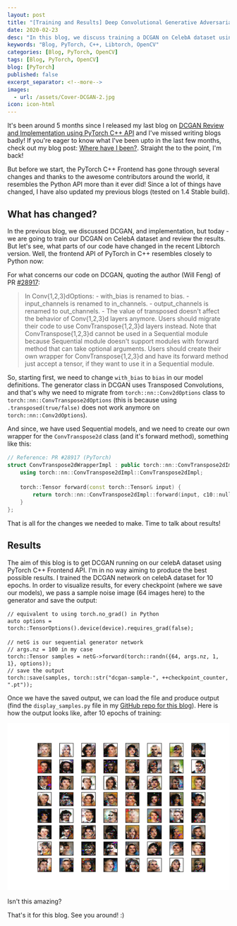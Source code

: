 ```yaml
---
layout: post
title: "[Training and Results] Deep Convolutional Generative Adversarial Networks on CelebA Dataset using PyTorch C++ API"
date: 2020-02-23
desc: "In this blog, we discuss training a DCGAN on CelebA dataset using PyTorch C++ API"
keywords: "Blog, PyTorch, C++, Libtorch, OpenCV"
categories: [Blog, PyTorch, OpenCV]
tags: [Blog, PyTorch, OpenCV]
blog: [PyTorch]
published: false
excerpt_separator: <!--more-->
images:
  - url: /assets/Cover-DCGAN-2.jpg
icon: icon-html
---
```


It's been around 5 months since I released my last blog on <a href="https://krshrimali.github.io/DCGAN-using-PyTorch-CPP/">DCGAN Review and Implementation using PyTorch C++ API</a> and I've missed writing blogs badly! If you're eager to know what I've been upto in the last few months, check out my blog post: <a href="https://krshrimali.github.io/Where-Have-I-Been?/">Where have I been?</a>. Straight the to the point, I'm back!

<!--more-->

But before we start, the PyTorch C++ Frontend has gone through several changes and thanks to the awesome contributors around the world, it resembles the Python API more than it ever did! Since a lot of things have changed, I have also updated my previous blogs (tested on 1.4 Stable build).

## What has changed?

In the previous blog, we discussed DCGAN, and implementation, but today - we are going to train our DCGAN on CelebA dataset and review the results. But let's see, what parts of our code have changed in the recent Libtorch version. Well, the frontend API of PyTorch in C++ resembles closely to Python now:

For what concerns our code on DCGAN, quoting the author (Will Feng) of PR <a href="https://github.com/pytorch/pytorch/pull/28917">#28917</a>:

> In Conv{1,2,3}dOptions:
    - with_bias is renamed to bias.
    - input_channels is renamed to in_channels.
    - output_channels is renamed to out_channels.
    - The value of transposed doesn't affect the behavior of Conv{1,2,3}d layers anymore. Users should migrate their code to use ConvTranspose{1,2,3}d layers instead. Note that ConvTranspose{1,2,3}d cannot be used in a Sequential module because Sequential module doesn't support modules with forward method that can take optional arguments. Users should create their own wrapper for ConvTranspose{1,2,3}d and have its forward method just accept a tensor, if they want to use it in a Sequential module.

So, starting first, we need to change `with_bias` to `bias` in our model definitions. The generator class in DCGAN uses Transposed Convolutions, and that's why we need to migrate from `torch::nn::Conv2dOptions` class to `torch::nn::ConvTranspose2dOptions` (this is because using `.transposed(true/false)` does not work anymore on `torch::nn::Conv2dOptions`).

And since, we have used Sequential models, and we need to create our own wrapper for the `ConvTranspose2d` class (and it's forward method), something like this:

```cpp
// Reference: PR #28917 (PyTorch)
struct ConvTranspose2dWrapperImpl : public torch::nn::ConvTranspose2dImpl {
    using torch::nn::ConvTranspose2dImpl::ConvTranspose2dImpl;

    torch::Tensor forward(const torch::Tensor& input) {
        return torch::nn::ConvTranspose2dImpl::forward(input, c10::nullopt);
    }
};
```

That is all for the changes we needed to make. Time to talk about results!

## Results

The aim of this blog is to get DCGAN running on our celebA dataset using PyTorch C++ Frontend API. I'm in no way aiming to produce the best possible results. I trained the DCGAN network on celebA dataset for 10 epochs. In order to visualize results, for every checkpoint (where we save our models), we pass a sample noise image (64 images here) to the generator and save the output:

```
// equivalent to using torch.no_grad() in Python
auto options = torch::TensorOptions().device(device).requires_grad(false);

// netG is our sequential generator network
// args.nz = 100 in my case
torch::Tensor samples = netG->forward(torch::randn({64, args.nz, 1, 1}, options));
// save the output
torch::save(samples, torch::str("dcgan-sample-", ++checkpoint_counter, ".pt"));
```

Once we have the saved output, we can load the file and produce output (find the `display_samples.py` file in my <a href="https://github.com/krshrimali/DCGAN-PyTorch-Python-CPP">GitHub repo for this blog</a>). Here is how the output looks like, after 10 epochs of training:

<img src="/assets/dcgan-output.png"/>

Isn't this amazing?

That's it for this blog. See you around! :)
